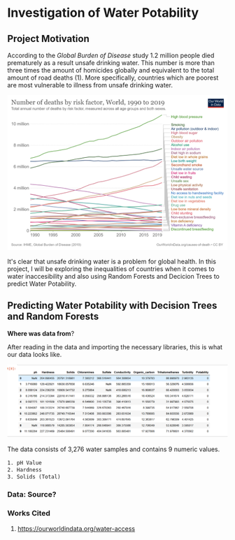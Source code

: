 # Investigation of Water Potability

## Project Motivation

According to the *Global Burden of Disease* study 1.2 million people died prematurely as a result unsafe drinking water. This number is more than three times the amount of homicides globally and equivalent to the total amount of road deaths (1). More specifically, countries which are poorest are most vulnerable to illness from unsafe drinking water. 

![Image](Images/death-tolls.png)

It's clear that unsafe drinking water is a problem for global health. In this project, I will be exploring the inequalities of countries when it comes to water inaccesibility and also using Random Forests and Decicion Trees to predict Water Potability. 


## Predicting Water Potability with Decision Trees and Random Forests

**Where was data from**?

After reading in the data and importing the necessary libraries, this is what our data looks like. 


![Image](Images/water_df.png)


The data consists of 3,276 water samples and contains 9 numeric values. 

    1. pH Value 
    2. Hardness
    3. Solids (Total)


### Data: Source? 

### Works Cited
1. https://ourworldindata.org/water-access
